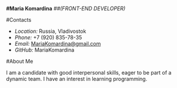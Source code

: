 **#Maria Komardina**
*##(FRONT-END DEVELOPER)*


#Contacts

- *Location:* Russia, Vladivostok
- *Phone:* +7 (920) 835-78-35
- *Email:* MariaKomardina@gmail.com
- *GitHub:* MariaKomardina


#About Me

I am a candidate with good interpersonal skills, eager to be part of a dynamic team. 
I have an interest in learning programming.